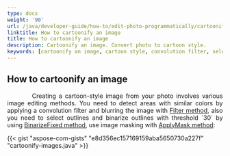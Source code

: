 ```yaml
---
type: docs
weight: '90'
url: /java/developer-guide/how-to/edit-photo-programmatically/cartoonify-image
linktitle: How to cartoonify an image
title: How to cartoonify an image
description: Cartoonify an image. Convert photo to cartoon style.
keywords: [cartoonify an image, cartoon style, convolution filter, select outlines]
---
```


## How to cartoonify an image

<p align='justify'>
&nbsp;&nbsp;&nbsp;&nbsp;&nbsp;&nbsp;&nbsp;&nbsp;
Creating a cartoon-style image from your photo involves various image editing methods. You need to detect areas with similar colors by applying a convolution filter and blurring the image with
<a href="https://reference.aspose.com/imaging/java/com.aspose.imaging/rasterimage/#filter-com.aspose.imaging.Rectangle-com.aspose.imaging.imagefilters.filteroptions.FilterOptionsBase-">Filter method</a>, also you need to select outlines and binarize outlines with threshold `30` by using
<a href="https://reference.aspose.com/imaging/java/com.aspose.imaging/rasterimage/#binarizeFixed-byte-">BinarizeFixed method</a>, use image masking with
<a href="https://reference.aspose.com/imaging/java/com.aspose.imaging.masking/imagemasking/#applyMask-com.aspose.imaging.RasterImage-com.aspose.imaging.RasterImage-com.aspose.imaging.masking.options.MaskingOptions-">ApplyMask method</a>:
</p>

{{< gist "aspose-com-gists" "e8d356ec157169159aba5650730a227f" "cartoonify-images.java" >}}
